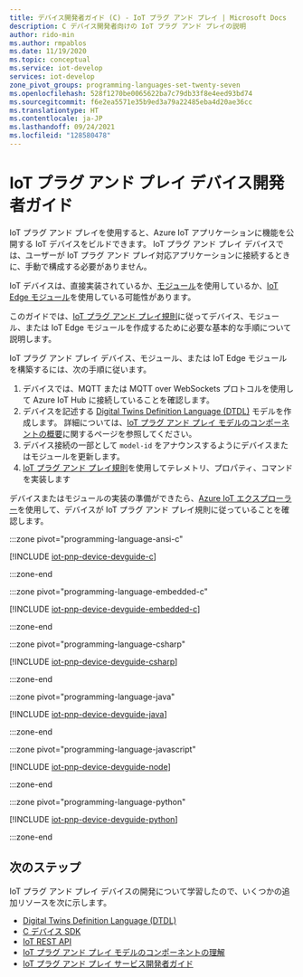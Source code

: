 ```yaml
---
title: デバイス開発者ガイド (C) - IoT プラグ アンド プレイ | Microsoft Docs
description: C デバイス開発者向けの IoT プラグ アンド プレイの説明
author: rido-min
ms.author: rmpablos
ms.date: 11/19/2020
ms.topic: conceptual
ms.service: iot-develop
services: iot-develop
zone_pivot_groups: programming-languages-set-twenty-seven
ms.openlocfilehash: 528f1270be0065622ba7c79db33f8e4eed93bd74
ms.sourcegitcommit: f6e2ea5571e35b9ed3a79a22485eba4d20ae36cc
ms.translationtype: HT
ms.contentlocale: ja-JP
ms.lasthandoff: 09/24/2021
ms.locfileid: "128580478"
---
```

# <a name="iot-plug-and-play-device-developer-guide"></a>IoT プラグ アンド プレイ デバイス開発者ガイド

IoT プラグ アンド プレイを使用すると、Azure IoT アプリケーションに機能を公開する IoT デバイスをビルドできます。 IoT プラグ アンド プレイ デバイスでは、ユーザーが IoT プラグ アンド プレイ対応アプリケーションに接続するときに、手動で構成する必要がありません。

IoT デバイスは、直接実装されているか、[モジュール](../iot-hub/iot-hub-devguide-module-twins.md)を使用しているか、[IoT Edge モジュール](../iot-edge/about-iot-edge.md)を使用している可能性があります。

このガイドでは、[IoT プラグ アンド プレイ規則](../iot-develop/concepts-convention.md)に従ってデバイス、モジュール、または IoT Edge モジュールを作成するために必要な基本的な手順について説明します。

IoT プラグ アンド プレイ デバイス、モジュール、または IoT Edge モジュールを構築するには、次の手順に従います。

1. デバイスでは、MQTT または MQTT over WebSockets プロトコルを使用して Azure IoT Hub に接続していることを確認します。
1. デバイスを記述する [Digital Twins Definition Language (DTDL)](https://github.com/Azure/opendigitaltwins-dtdl) モデルを作成します。 詳細については、[IoT プラグ アンド プレイ モデルのコンポーネントの概要](concepts-modeling-guide.md)に関するページを参照してください。
1. デバイス接続の一部として `model-id` をアナウンスするようにデバイスまたはモジュールを更新します。
1. [IoT プラグ アンド プレイ規則](concepts-convention.md)を使用してテレメトリ、プロパティ、コマンドを実装します

デバイスまたはモジュールの実装の準備ができたら、[Azure IoT エクスプローラー](../iot-fundamentals/howto-use-iot-explorer.md)を使用して、デバイスが IoT プラグ アンド プレイ規則に従っていることを確認します。

:::zone pivot="programming-language-ansi-c"

[!INCLUDE [iot-pnp-device-devguide-c](../../includes/iot-pnp-device-devguide-c.md)]

:::zone-end

:::zone pivot="programming-language-embedded-c"

[!INCLUDE [iot-pnp-device-devguide-embedded-c](../../includes/iot-pnp-device-devguide-embedded-c.md)]

:::zone-end

:::zone pivot="programming-language-csharp"

[!INCLUDE [iot-pnp-device-devguide-csharp](../../includes/iot-pnp-device-devguide-csharp.md)]

:::zone-end

:::zone pivot="programming-language-java"

[!INCLUDE [iot-pnp-device-devguide-java](../../includes/iot-pnp-device-devguide-java.md)]

:::zone-end

:::zone pivot="programming-language-javascript"

[!INCLUDE [iot-pnp-device-devguide-node](../../includes/iot-pnp-device-devguide-node.md)]

:::zone-end

:::zone pivot="programming-language-python"

[!INCLUDE [iot-pnp-device-devguide-python](../../includes/iot-pnp-device-devguide-python.md)]

:::zone-end

## <a name="next-steps"></a>次のステップ

IoT プラグ アンド プレイ デバイスの開発について学習したので、いくつかの追加リソースを次に示します。

- [Digital Twins Definition Language (DTDL)](https://github.com/Azure/opendigitaltwins-dtdl)
- [C デバイス SDK](/azure/iot-hub/iot-c-sdk-ref/)
- [IoT REST API](/rest/api/iothub/device)
- [IoT プラグ アンド プレイ モデルのコンポーネントの理解](concepts-modeling-guide.md)
- [IoT プラグ アンド プレイ サービス開発者ガイド](concepts-developer-guide-service.md)
